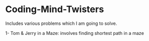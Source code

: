 # Coding-Mind-Twisters

Includes various problems which I am going to solve.

1- Tom & Jerry in a Maze: involves finding shortest path in a maze
